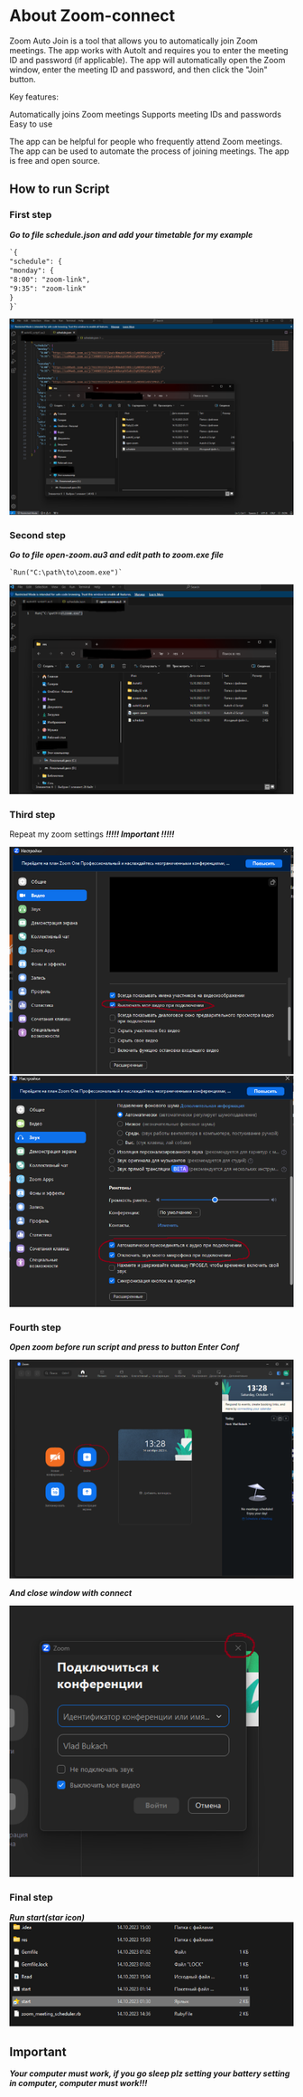 # About Zoom-connect #


Zoom Auto Join is a tool that allows you to automatically join Zoom meetings. The app works with AutoIt and requires you to enter the meeting ID and password (if applicable). The app will automatically open the Zoom window, enter the meeting ID and password, and then click the "Join" button.

Key features:

Automatically joins Zoom meetings
Supports meeting IDs and passwords
Easy to use

The app can be helpful for people who frequently attend Zoom meetings.
The app can be used to automate the process of joining meetings.
The app is free and open source.

## How to run Script ##

### First step ###

**_Go to file schedule.json and add your timetable for my example_**

    `{
    "schedule": {
    "monday": {
    "8:00": "zoom-link",
    "9:35": "zoom-link"
    }
    }`

<img alt="schedule" src="res/screenshots/json-example.png"/>

### Second step ###

**_Go to file open-zoom.au3 and edit path to zoom.exe file_**

    `Run("C:\path\to\zoom.exe")`

<img alt="zoom-auto-open" src="res/screenshots/zoom-start.png"/>


### Third step ###

Repeat my zoom settings _**!!!!! Important !!!!!**_

<img alt="setting-video" src="res/screenshots/s1.png"/>
<img alt="setting-audio" src="res/screenshots/s2.png"/>




### Fourth step  ###

**_Open zoom before run script and press to button Enter Conf_**

<img alt="enter" src="res/screenshots/Screen.png"/>

**_And close window with connect_**

<img alt="close" src="res/screenshots/close.png"/>


### Final step ###

**_Run start(star icon)_**
<img alt="start_button.png" src="res/screenshots/start_button.png"/>

## Important ##

**_Your computer must work, if you go sleep plz setting your battery setting in computer, computer must work!!!_**